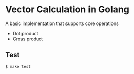 # Vector Calculation in Golang

A basic implementation that supports core operations
- Dot product
- Cross product

## Test
```sh
$ make test
```